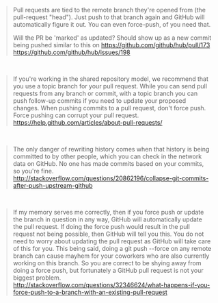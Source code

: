 >  Pull requests are tied to the remote branch they're opened from (the pull-request "head"). Just push to that branch again and GitHub will automatically figure it out. You can even force-push, of you need that.
>
> Will the PR be 'marked' as updated?
> Should show up as a new commit being pushed similar to this on https://github.com/github/hub/pull/173
> https://github.com/github/hub/issues/198

<br>

> If you're working in the shared repository model, we recommend that you use a topic branch for your pull request. While you can send pull requests from any branch or commit, with a topic branch you can push follow-up commits if you need to update your proposed changes.
> When pushing commits to a pull request, don't force push. Force pushing can corrupt your pull request.
> https://help.github.com/articles/about-pull-requests/

<br>

> The only danger of rewriting history comes when that history is being committed to by other people, which you can check in the network data on GitHub. No one has made commits based on your commits, so you're fine.
> http://stackoverflow.com/questions/20862196/collapse-git-commits-after-push-upstream-github

<br>

> If my memory serves me correctly, then if you force push or update the branch in question in any way, GitHub will automatically update the pull request. If doing the force push would result in the pull request not being possible, then GitHub will tell you this.
> You do not need to worry about updating the pull request as GitHub will take care of this for you.
> This being said, doing a git push --force on any remote branch can cause mayhem for your coworkers who are also currently working on this branch. So you are correct to be shying away from doing a force push, but fortunately a GitHub pull request is not your biggest problem.
> http://stackoverflow.com/questions/32346624/what-happens-if-you-force-push-to-a-branch-with-an-existing-pull-request
